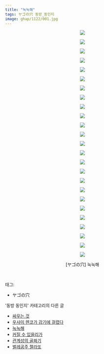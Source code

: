 ```yaml
---
title: "눅눅해"
tags: ヤゴの穴 동방_동인지
image: ghap/1122/001.jpg
---
```

<div class="article">
<p style="text-align: center; clear: none; float: none;"><img src="{{ site.nasurl }}/ghap/1122/001.jpg"/></p>
<p style="text-align: center; clear: none; float: none;"><img src="{{ site.nasurl }}/ghap/1122/002.jpg"/></p>
<p style="text-align: center; clear: none; float: none;"><img src="{{ site.nasurl }}/ghap/1122/003.jpg"/></p>
<p style="text-align: center; clear: none; float: none;"><img src="{{ site.nasurl }}/ghap/1122/004.jpg"/></p>
<p style="text-align: center; clear: none; float: none;"><img src="{{ site.nasurl }}/ghap/1122/005.jpg"/></p>
<p style="text-align: center; clear: none; float: none;"><img src="{{ site.nasurl }}/ghap/1122/006.jpg"/></p>
<p style="text-align: center; clear: none; float: none;"><img src="{{ site.nasurl }}/ghap/1122/007.jpg"/></p>
<p style="text-align: center; clear: none; float: none;"><img src="{{ site.nasurl }}/ghap/1122/008.jpg"/></p>
<p style="text-align: center; clear: none; float: none;"><img src="{{ site.nasurl }}/ghap/1122/009.jpg"/></p>
<p style="text-align: center; clear: none; float: none;"><img src="{{ site.nasurl }}/ghap/1122/010.jpg"/></p>
<p style="text-align: center; clear: none; float: none;"><img src="{{ site.nasurl }}/ghap/1122/011.jpg"/></p>
<p style="text-align: center; clear: none; float: none;"><img src="{{ site.nasurl }}/ghap/1122/012.jpg"/></p>
<p style="text-align: center; clear: none; float: none;"><img src="{{ site.nasurl }}/ghap/1122/013.jpg"/></p>
<p style="text-align: center; clear: none; float: none;"><img src="{{ site.nasurl }}/ghap/1122/014.jpg"/></p>
<p style="text-align: center; clear: none; float: none;"><img src="{{ site.nasurl }}/ghap/1122/015.jpg"/></p>
<p style="text-align: center; clear: none; float: none;"><img src="{{ site.nasurl }}/ghap/1122/016.jpg"/></p>
<p style="text-align: center; clear: none; float: none;"><img src="{{ site.nasurl }}/ghap/1122/017.jpg"/></p>
<p style="text-align: center; clear: none; float: none;"><img src="{{ site.nasurl }}/ghap/1122/018.jpg"/></p>
<p style="text-align: center; clear: none; float: none;"><img src="{{ site.nasurl }}/ghap/1122/019.jpg"/></p>
<p style="text-align: center; clear: none; float: none;"><img src="{{ site.nasurl }}/ghap/1122/020.jpg"/></p>
<p style="text-align: center; clear: none; float: none;"><img src="{{ site.nasurl }}/ghap/1122/021.jpg"/></p>
<p style="text-align: center; clear: none; float: none;"><img src="{{ site.nasurl }}/ghap/1122/022.jpg"/></p>
<p style="text-align: center; clear: none; float: none;"><img src="{{ site.nasurl }}/ghap/1122/023.jpg"/></p>
<p style="text-align: center; clear: none; float: none;"><img src="{{ site.nasurl }}/ghap/1122/024.jpg"/></p>
<p style="text-align: center; clear: none; float: none;"><img src="{{ site.nasurl }}/ghap/1122/025.jpg"/></p>
<p style="text-align: center; clear: none; float: none;">[ヤゴの穴] 눅눅해</p>
<p><br/></p>
</div><div class="tagTrail">
<p>태그: </p>
<ul>
<li>ヤゴの穴</li>
</ul>
</div><div class="another">
<p>'동방 동인지' 카테고리의 다른 글</p>
<ul>
<li><a href="/2016-07-26-ghap_1125">싸우는 것</a></li>
<li><a href="/2016-07-26-ghap_1123">우사미 렌코가 감기에 걸렸다</a></li>
<li><a href="/2016-07-26-ghap_1122">눅눅해</a></li>
<li><a href="/2016-07-26-ghap_1121">커질 수 있을리가</a></li>
<li><a href="/2016-07-26-ghap_1120">관계성의 골짜기</a></li>
<li><a href="/2016-07-26-ghap_1119">벌레공주 젤라또</a></li>
</ul>
</div><div class="cb_module cb_fluid">
<div class="cb_wrt cb_profile">
</div><!-- commentList close -->
</div>
<br/>
<p id="refer"></p>
<br/>
